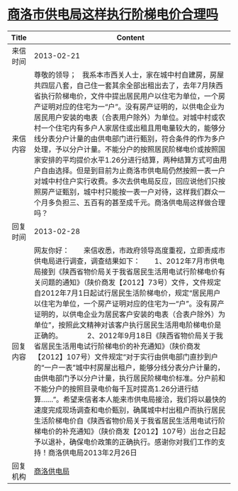 # <a href="http://www.shangluo.gov.cn/zmhd/ldxxxx.jsp?urltype=leadermail.LeaderMailContentUrl&wbtreeid=1112&leadermailid=1604">商洛市供电局这样执行阶梯电价合理吗</a>
| Title |                                                                                                                                                                                                                                                                            Content                                                                                                                                                                                                                                                                             |
|:-----:|----------------------------------------------------------------------------------------------------------------------------------------------------------------------------------------------------------------------------------------------------------------------------------------------------------------------------------------------------------------------------------------------------------------------------------------------------------------------------------------------------------------------------------------------------------------|
| 来信时间  | 2013-02-21                                                                                                                                                                                                                                                                                                                                                                                                                                                                                                                                                     |
| 来信内容  | 尊敬的领导；   我系本市西关人士，家在城中村自建房，房屋共四层八套，自己住一套其余全部出租出去了，去年7月陕西省执行阶梯电价，文件中提出居民用户以住宅为单位，一个房产证明对应的住宅为一“户”。没有房产证明的，以供电企业为居民用户安装的电表（合表用户除外）为单位。对城中村或农村一个住宅内有多户人家居住或出租且用电量较大的，能够分线分表分户计量的由供电部门进行甄别，符合条件的作为多户处理，予以分户计量。不能分户的按照居民阶梯电价或按照国家安排的平均提价水平1.26分进行结算，两种结算方式可由用户自由选择。但是到目前为止商洛市供电局仍然按照一表一户对城中村住户实行收费。多次去供电局反应，回应说他们只按照房产证甄别，城中村只能按一表一户对待，这样我们群众一个月多负担三、五百有的甚至成千元。商洛供电局这样做合理吗？                                                                                                                                                                                         |
| 回复时间  | 2013-02-28                                                                                                                                                                                                                                                                                                                                                                                                                                                                                                                                                     |
| 回复内容  | 网友你好：　　来信收悉，市政府领导高度重视，立即责成市供电局进行调查，调查结果如下：　　1、2012年7月市供电局接到《陕西省物价局关于我省居民生活用电试行阶梯电价有关问题的通知》（陕价商发【2012】73号）文件，文件规定自2012年7月1日起试行居民生活阶梯电价，规定“居民用户以住宅为单位，一个房产证明对应的住宅为一“户”。没有房产证明的，以供电企业为居民客户安装的电表（合表户除外）为单位”，按照此文精神对该客户执行居民生活用电阶梯电价是正确的。　　　　2、2012年9月18日《陕西省物价局关于我省居民生活用电试行阶梯电价的补充通知》（陕价商发【2012】107号）文件规定“对于实行由供电部门直抄到户的“一户一表”城中村房屋出租户，能够分线分表分户计量的，由供电部门予以分户计量，执行居民阶梯电价标准。分户前和不能分户的按照目录电价每千瓦时提高1.26分进行结算……”。希望来信者本人能来市供电局接洽，我们将以最快的速度完成现场调查和电价甄别，确属城中村出租户而执行居民生活阶梯电价自《陕西省物价局关于我省居民生活用电试行阶梯电价的补充通知》（陕价商发【2012】107号）出台之日起予以退补，确保电价政策的正确执行。感谢你对我们工作的支持！商洛供电局2013年2月26日 |
| 回复机构  | <a href="../../categories/agencies/商洛供电局.md">商洛供电局</a>                                                                                                                                                                                                                                                                                                                                                                                                                                                                                                           |